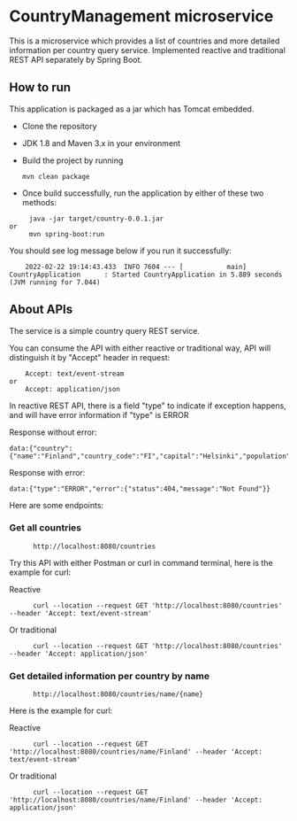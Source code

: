 # CountryManagement microservice

This is a microservice which provides a list of countries and more detailed information per country query service.
Implemented reactive and traditional REST API separately by Spring Boot.

## How to run

This application is packaged as a jar which has Tomcat embedded.

* Clone the repository
* JDK 1.8 and Maven 3.x in your environment
* Build the project by running 
     
  ``` mvn clean package ```

* Once build successfully, run the application by either of these two methods:
```
     java -jar target/country-0.0.1.jar
or
     mvn spring-boot:run
```

You should see log message below if you run it successfully: 
```
    2022-02-22 19:14:43.433  INFO 7604 --- [           main] CountryApplication      : Started CountryApplication in 5.889 seconds (JVM running for 7.044)
```

## About APIs

The service is a simple country query REST service.

You can consume the API with either reactive or traditional way, API will distinguish it by "Accept" header in request:

```
    Accept: text/event-stream
or
    Accept: application/json
```

In reactive REST API, there is a field "type" to indicate if exception happens, and will
have error information if "type" is ERROR

Response without error:
```
data:{"country":{"name":"Finland","country_code":"FI","capital":"Helsinki","population":5530719,"flag_file_url":"https://flagcdn.com/w320/fi.png"},"type":"DATA"}
```
Response with error:
```
data:{"type":"ERROR","error":{"status":404,"message":"Not Found"}}
```

Here are some endpoints:

### Get all countries

```
      http://localhost:8080/countries
```
Try this API with either Postman or curl in command terminal, here is the example for curl:

Reactive
```
      curl --location --request GET 'http://localhost:8080/countries' --header 'Accept: text/event-stream'
```
Or traditional
```
      curl --location --request GET 'http://localhost:8080/countries' --header 'Accept: application/json' 
```

### Get detailed information per country by name

```
      http://localhost:8080/countries/name/{name}
```

Here is the example for curl:

Reactive
```
      curl --location --request GET 'http://localhost:8080/countries/name/Finland' --header 'Accept: text/event-stream'
```
Or traditional
```
      curl --location --request GET 'http://localhost:8080/countries/name/Finland' --header 'Accept: application/json'
```


